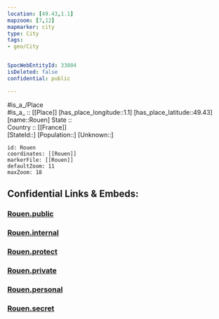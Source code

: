 ```yaml
---
location: [49.43,1.1] 
mapzoom: [7,12] 
mapmarker: city 
type: City
tags:
- geo/City


SpocWebEntityId: 33804
isDeleted: false
confidential: public

---
```

#is_a_/Place  
#is_a_ :: [[Place]] 
[has_place_longitude::1.1] 
[has_place_latitude::49.43] 
[name::Rouen] 
State ::  
Country :: [[France]]  
[StateId::] 
[Population::] 
[Unknown::] 


```leaflet
id: Rouen
coordinates: [[Rouen]] 
markerFile: [[Rouen]] 
defaultZoom: 11 
maxZoom: 18
```


## Confidential Links & Embeds: 

### [Rouen.public](/_public/\Earth\Continent\Europe\Europe~West\France\regions~France\Normandie\departments~Normandie\Seine-Maritime\communes~Seine-Maritime\Rouen\cities~RouenRouen.public.md) 

### [Rouen.internal](/_internal/\Earth\Continent\Europe\Europe~West\France\regions~France\Normandie\departments~Normandie\Seine-Maritime\communes~Seine-Maritime\Rouen\cities~RouenRouen.internal.md) 

### [Rouen.protect](/_protect/\Earth\Continent\Europe\Europe~West\France\regions~France\Normandie\departments~Normandie\Seine-Maritime\communes~Seine-Maritime\Rouen\cities~RouenRouen.protect.md) 

### [Rouen.private](/_private/\Earth\Continent\Europe\Europe~West\France\regions~France\Normandie\departments~Normandie\Seine-Maritime\communes~Seine-Maritime\Rouen\cities~RouenRouen.private.md) 

### [Rouen.personal](/_personal/\Earth\Continent\Europe\Europe~West\France\regions~France\Normandie\departments~Normandie\Seine-Maritime\communes~Seine-Maritime\Rouen\cities~RouenRouen.personal.md) 

### [Rouen.secret](/_secret/\Earth\Continent\Europe\Europe~West\France\regions~France\Normandie\departments~Normandie\Seine-Maritime\communes~Seine-Maritime\Rouen\cities~RouenRouen.secret.md)

